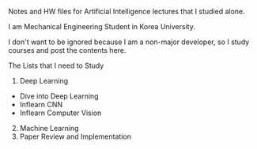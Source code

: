 Notes and HW files for Artificial Intelligence lectures that I studied alone.

I am Mechanical Engineering Student in Korea University.

I don't want to be ignored because I am a non-major developer, so I study courses and post the contents here.

The Lists that I need to Study

1. Deep Learning
  - Dive into Deep Learning
  - Inflearn CNN
  - Inflearn Computer Vision
2. Machine Learning
3. Paper Review and Implementation
